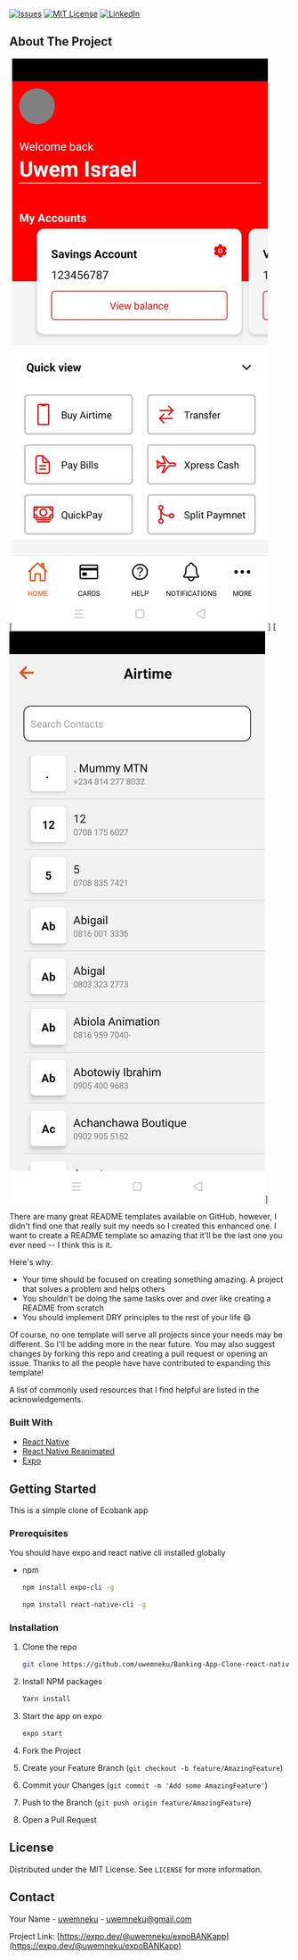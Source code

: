 
[![Issues][issues-shield]][issues-url]
[![MIT License][license-shield]][license-url]
[![LinkedIn][linkedin-shield]][linkedin-url]



<!-- ABOUT THE PROJECT -->
## About The Project

[![Product Name Screen Shot][product-screenshot]]
[![Product Name Screen Shot][product-screenshot1]]

There are many great README templates available on GitHub, however, I didn't find one that really suit my needs so I created this enhanced one. I want to create a README template so amazing that it'll be the last one you ever need -- I think this is it.

Here's why:
* Your time should be focused on creating something amazing. A project that solves a problem and helps others
* You shouldn't be doing the same tasks over and over like creating a README from scratch
* You should implement DRY principles to the rest of your life :smile:

Of course, no one template will serve all projects since your needs may be different. So I'll be adding more in the near future. You may also suggest changes by forking this repo and creating a pull request or opening an issue. Thanks to all the people have have contributed to expanding this template!

A list of commonly used resources that I find helpful are listed in the acknowledgements.

### Built With


* [React Native](https://reactnative.dev/)
* [React Native Reanimated](https://docs.swmansion.com/react-native-reanimated/)
* [Expo](https://docs.expo.dev/)



<!-- GETTING STARTED -->
## Getting Started

This is  a simple clone of Ecobank app

### Prerequisites

You should have expo and react native cli installed globally
* npm
  ```sh
  npm install expo-cli -g 
  ```
  ```sh
  npm install react-native-cli -g 
  ```

### Installation


1. Clone the repo
   ```sh
   git clone https://github.com/uwemneku/Banking-App-Clone-react-native
   ```
2. Install NPM packages
   ```sh
   Yarn install
   ```
3. Start the app on expo
   ```sh
   expo start
   ```





4. Fork the Project
5. Create your Feature Branch (`git checkout -b feature/AmazingFeature`)
6. Commit your Changes (`git commit -m 'Add some AmazingFeature'`)
7. Push to the Branch (`git push origin feature/AmazingFeature`)
8. Open a Pull Request



<!-- LICENSE -->
## License

Distributed under the MIT License. See `LICENSE` for more information.



<!-- CONTACT -->
## Contact

Your Name - [uwemneku](https://twitter.com/uwemneku) - uwemneku@gmail.com

Project Link: [https://expo.dev/@uwemneku/expoBANKapp](https://expo.dev/@uwemneku/expoBANKapp)









<!-- MARKDOWN LINKS & IMAGES -->
<!-- https://www.markdownguide.org/basic-syntax/#reference-style-links -->
[contributors-shield]: https://img.shields.io/github/contributors/othneildrew/Best-README-Template.svg?style=for-the-badge
[contributors-url]: https://github.com/othneildrew/Best-README-Template/graphs/contributors
[forks-shield]: https://img.shields.io/github/forks/othneildrew/Best-README-Template.svg?style=for-the-badge
[forks-url]: https://github.com/othneildrew/Best-README-Template/network/members
[stars-shield]: https://img.shields.io/github/stars/othneildrew/Best-README-Template.svg?style=for-the-badge
[stars-url]: https://github.com/othneildrew/Best-README-Template/stargazers
[issues-shield]: https://img.shields.io/github/issues/othneildrew/Best-README-Template.svg?style=for-the-badge
[issues-url]: https://github.com/othneildrew/Best-README-Template/issues
[license-shield]: https://img.shields.io/github/license/othneildrew/Best-README-Template.svg?style=for-the-badge
[license-url]: https://www.linkedin.com/in/uwemisrael/Best-README-Template/blob/master/LICENSE.txt
[linkedin-shield]: https://img.shields.io/badge/-LinkedIn-black.svg?style=for-the-badge&logo=linkedin&colorB=555
[linkedin-url]: https://linkedin.com/in/othneildrew
[product-screenshot]: screenshots/1.jpg
[product-screenshot1]: screenshots/2.jpg

